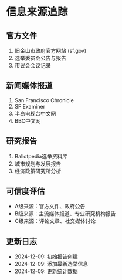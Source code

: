 # 信息来源追踪

## 官方文件
1. 旧金山市政府官方网站 (sf.gov)
2. 选举委员会公告与报告
3. 市议会会议记录

## 新闻媒体报道
1. San Francisco Chronicle
2. SF Examiner
3. 半岛电视台中文网
4. BBC中文网

## 研究报告
1. Ballotpedia选举资料库
2. 城市规划与发展报告
3. 经济政策研究所分析

## 可信度评估
- A级来源：官方文件、政府公告
- B级来源：主流媒体报道、专业研究机构报告
- C级来源：评论文章、社交媒体讨论

## 更新日志
- 2024-12-09: 初始报告创建
- 2024-12-09: 添加最新选举信息
- 2024-12-09: 更新统计数据
